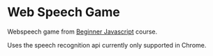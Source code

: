 # Web Speech Game
Webspeech game from [Beginner Javascript](https://beginnerjavascript.com/) course.

Uses the speech recognition api currently only supported in Chrome. 
